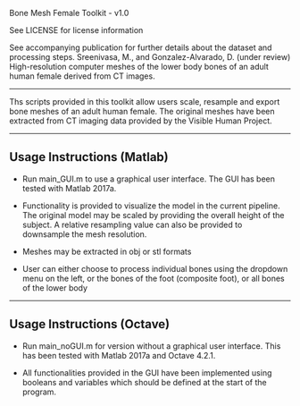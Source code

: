 Bone Mesh Female Toolkit - v1.0

See LICENSE for license information

See accompanying publication for further details about the dataset and processing steps.
Sreenivasa, M., and Gonzalez-Alvarado, D. (under review) High-resolution computer meshes of the lower body
bones of an adult human female derived from CT images.

----------------------------------------------

Ths scripts provided in this toolkit allow users scale, resample and export bone meshes of an adult human female. The original meshes have been extracted from CT imaging data provided by the Visible Human Project.

-------------------------
Usage Instructions (Matlab)
-------------------------

- Run main_GUI.m to use a graphical user interface. The GUI has been tested with Matlab 2017a.

- Functionality is provided to visualize the model in the current pipeline. The original model may be scaled by providing the overall height of the subject. A relative resampling value can also be provided to downsample the mesh resolution.

- Meshes may be extracted in obj or stl formats

- User can either choose to process individual bones using the dropdown menu on the left, or the bones of the foot (composite foot), or all bones of the lower body

-------------------------
Usage Instructions (Octave)
-------------------------

- Run main_noGUI.m for version without a graphical user interface. This has been tested with Matlab 2017a and Octave 4.2.1.

- All functionalities provided in the GUI have been implemented using booleans and variables which should be defined at the start of the program.
